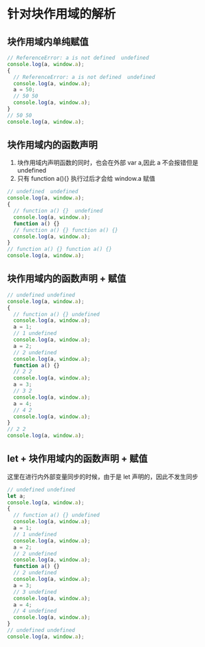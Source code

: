 <!-- @format -->

# 针对块作用域的解析

## 块作用域内单纯赋值

```javascript
// ReferenceError: a is not defined  undefined
console.log(a, window.a);
{
  // ReferenceError: a is not defined  undefined
  console.log(a, window.a);
  a = 50;
  // 50 50
  console.log(a, window.a);
}
// 50 50
console.log(a, window.a);
```

## 块作用域内的函数声明

1. 块作用域内声明函数的同时，也会在外部 var a,因此 a 不会报错但是 undefined
2. 只有 function a(){} 执行过后才会给 window.a 赋值

```javascript
// undefined  undefined
console.log(a, window.a);
{
  // function a() {}  undefined
  console.log(a, window.a);
  function a() {}
  // function a() {} function a() {}
  console.log(a, window.a);
}
// function a() {} function a() {}
console.log(a, window.a);
```

## 块作用域内的函数声明 + 赋值

```javascript
// undefined undefined
console.log(a, window.a);
{
  // function a() {} undefined
  console.log(a, window.a);
  a = 1;
  // 1 undefined
  console.log(a, window.a);
  a = 2;
  // 2 undefined
  console.log(a, window.a);
  function a() {}
  // 2 2
  console.log(a, window.a);
  a = 3;
  // 3 2
  console.log(a, window.a);
  a = 4;
  // 4 2
  console.log(a, window.a);
}
// 2 2
console.log(a, window.a);
```

## let + 块作用域内的函数声明 + 赋值

这里在进行内外部变量同步的时候，由于是 let 声明的，因此不发生同步

```javascript
// undefined undefined
let a;
console.log(a, window.a);
{
  // function a() {} undefined
  console.log(a, window.a);
  a = 1;
  // 1 undefined
  console.log(a, window.a);
  a = 2;
  // 2 undefined
  console.log(a, window.a);
  function a() {}
  // 2 undefined
  console.log(a, window.a);
  a = 3;
  // 3 undefined
  console.log(a, window.a);
  a = 4;
  // 4 undefined
  console.log(a, window.a);
}
// undefined undefined
console.log(a, window.a);
```

<!-- https://juejin.cn/post/6844903955814694919 -->
<!-- https://blog.csdn.net/qq_35895679/article/details/105904369 -->
<!-- https://www.imooc.com/video/6491 -->
